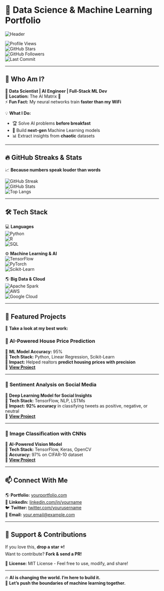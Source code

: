 # 🚀 **Data Science & Machine Learning Portfolio**  

![Header](https://media.giphy.com/media/L1R1tvI9svkIWwpVYr/giphy.gif)  

![Profile Views](https://komarev.com/ghpvc/?username=yourusername&color=brightgreen)  
![GitHub Stars](https://img.shields.io/github/stars/yourusername/your-portfolio?style=social)  
![GitHub Followers](https://img.shields.io/github/followers/yourusername?style=social)  
![Last Commit](https://img.shields.io/github/last-commit/yourusername/your-portfolio)  

---

## 🎯 **Who Am I?**  

🔬 **Data Scientist | AI Engineer | Full-Stack ML Dev**  
📍 **Location:** The AI Matrix 🧠  
⚡ **Fun Fact:** My neural networks train **faster than my WiFi**  

💡 **What I Do:**  
- 🏆 Solve AI problems **before breakfast**  
- 🤖 Build **next-gen** Machine Learning models  
- 📊 Extract insights from **chaotic** datasets  

---

## 🔥 **GitHub Streaks & Stats**  

📈 **Because numbers speak louder than words**  

![GitHub Streak](https://streak-stats.demolab.com?user=yourusername&theme=dark&hide_border=true)  
![GitHub Stats](https://github-readme-stats.vercel.app/api?username=yourusername&show_icons=true&theme=dark)  
![Top Langs](https://github-readme-stats.vercel.app/api/top-langs/?username=yourusername&layout=compact&theme=dark)  

---

## 🛠️ **Tech Stack**  

💻 **Languages**  
![Python](https://img.shields.io/badge/Python-3776AB?style=for-the-badge&logo=python&logoColor=white)  
![R](https://img.shields.io/badge/R-276DC3?style=for-the-badge&logo=r&logoColor=white)  
![SQL](https://img.shields.io/badge/SQL-4479A1?style=for-the-badge&logo=postgresql&logoColor=white)  

⚙️ **Machine Learning & AI**  
![TensorFlow](https://img.shields.io/badge/TensorFlow-FF6F00?style=for-the-badge&logo=tensorflow&logoColor=white)  
![PyTorch](https://img.shields.io/badge/PyTorch-EE4C2C?style=for-the-badge&logo=pytorch&logoColor=white)  
![Scikit-Learn](https://img.shields.io/badge/Scikit--Learn-F7931E?style=for-the-badge&logo=scikit-learn&logoColor=white)  

🌎 **Big Data & Cloud**  
![Apache Spark](https://img.shields.io/badge/Apache%20Spark-E25A1C?style=for-the-badge&logo=apachespark&logoColor=white)  
![AWS](https://img.shields.io/badge/AWS-232F3E?style=for-the-badge&logo=amazonaws&logoColor=white)  
![Google Cloud](https://img.shields.io/badge/Google%20Cloud-4285F4?style=for-the-badge&logo=googlecloud&logoColor=white)  

---

## 🚀 **Featured Projects**  

👀 **Take a look at my best work:**  

### 🏡 **AI-Powered House Price Prediction**  
🔹 **ML Model Accuracy:** 95%  
🔹 **Tech Stack:** Python, Linear Regression, Scikit-Learn  
🔹 **Impact:** Helped realtors **predict housing prices with precision**  
🔗 **[View Project](#)**  

---

### 💬 **Sentiment Analysis on Social Media**  
🔹 **Deep Learning Model for Social Insights**  
🔹 **Tech Stack:** TensorFlow, NLP, LSTMs  
🔹 **Impact:** **92% accuracy** in classifying tweets as positive, negative, or neutral  
🔗 **[View Project](#)**  

---

### 🎨 **Image Classification with CNNs**  
🔹 **AI-Powered Vision Model**  
🔹 **Tech Stack:** TensorFlow, Keras, OpenCV  
🔹 **Accuracy:** 97% on CIFAR-10 dataset  
🔗 **[View Project](#)**  

---

## 📫 **Connect With Me**  

🌎 **Portfolio:** [yourportfolio.com](#)  
💼 **LinkedIn:** [linkedin.com/in/yourname](#)  
🐦 **Twitter:** [twitter.com/yourusername](#)  
📧 **Email:** your.email@example.com  

---

## 💖 **Support & Contributions**  

If you love this, **drop a star ⭐!**  
Want to contribute? **Fork & send a PR!**  

📜 **License:** MIT License - Feel free to use, modify, and share!  

---

🔥 **AI is changing the world. I’m here to build it.**  
🚀 **Let’s push the boundaries of machine learning together.**